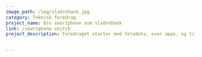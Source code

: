 ```yaml
---
image_path: /img/sladrehank.jpg
category: Teknisk foredrag
project_name: Din smartphone som sladrehank
link: /smartphone-snitch
project_description: Foredraget starter med teledata, over apps, og til sidst til de sociale medier hvor vi danner et overblik over hvem der har adgang til vores data, hvad denne data kan bruges, og hvilke ting vi selv kan gøre for at begrænse vores digitale aftryk. 


---
```

